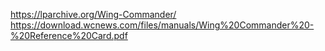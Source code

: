 https://lparchive.org/Wing-Commander/
https://download.wcnews.com/files/manuals/Wing%20Commander%20-%20Reference%20Card.pdf
